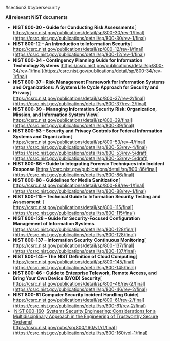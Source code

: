 #section3 #cybersecurity 

**All relevant NIST documents**

- **NIST 800-30 – Guide for Conducting Risk Assessments**[  
    https://csrc.nist.gov/publications/detail/sp/800-30/rev-1/final](https://csrc.nist.gov/publications/detail/sp/800-30/rev-1/final)
- **NIST 800-12 – An Introduction to Information Security**[  
    https://csrc.nist.gov/publications/detail/sp/800-12/rev-1/final](https://csrc.nist.gov/publications/detail/sp/800-12/rev-1/final)
- **NIST 800-34 – Contingency Planning Guide for Information Technology Systems** [https://csrc.nist.gov/publications/detail/sp/800-34/rev-1/final](https://csrc.nist.gov/publications/detail/sp/800-34/rev-1/final)
- **NIST 800-37 – Risk Management Framework for Information Systems and Organizations: A System Life Cycle Approach for Security and Privacy**[  
    https://csrc.nist.gov/publications/detail/sp/800-37/rev-2/final](https://csrc.nist.gov/publications/detail/sp/800-37/rev-2/final)
- **NIST 800-39 – Managing Information Security Risk: Organization, Mission, and Information System View**[  
    https://csrc.nist.gov/publications/detail/sp/800-39/final](https://csrc.nist.gov/publications/detail/sp/800-39/final)
- **NIST 800-53 – Security and Privacy Controls for Federal Information Systems and Organization**[  
    https://csrc.nist.gov/publications/detail/sp/800-53/rev-4/final](https://csrc.nist.gov/publications/detail/sp/800-53/rev-4/final)  
    [https://csrc.nist.gov/publications/detail/sp/800-53/rev-5/draft](https://csrc.nist.gov/publications/detail/sp/800-53/rev-5/draft)
- **NIST 800-86 – Guide to Integrating Forensic Techniques into Incident Response** [https://csrc.nist.gov/publications/detail/sp/800-86/final](https://csrc.nist.gov/publications/detail/sp/800-86/final)
- **NIST 800-88 – Guidelines for Media Sanitization**[  
    https://csrc.nist.gov/publications/detail/sp/800-88/rev-1/final](https://csrc.nist.gov/publications/detail/sp/800-88/rev-1/final)
- **NIST 800-115 – Technical Guide to Information Security Testing and Assessment**  [  
    https://csrc.nist.gov/publications/detail/sp/800-115/final](https://csrc.nist.gov/publications/detail/sp/800-115/final)
- **NIST 800-128 – Guide for Security-Focused Configuration Management of Information Systems**   
    [https://csrc.nist.gov/publications/detail/sp/800-128/final](https://csrc.nist.gov/publications/detail/sp/800-128/final)
- **NIST 800-137 – Information Security Continuous Monitoring**[  
    https://csrc.nist.gov/publications/detail/sp/800-137/final](https://csrc.nist.gov/publications/detail/sp/800-137/final)
- **NIST 800-145 – The NIST Definition of Cloud Computing**[  
    https://csrc.nist.gov/publications/detail/sp/800-145/final](https://csrc.nist.gov/publications/detail/sp/800-145/final)
- **NIST 800-46 – Guide to Enterprise Telework, Remote Access, and Bring Your Own Device (BYOD) Security**[  
    https://csrc.nist.gov/publications/detail/sp/800-46/rev-2/final](https://csrc.nist.gov/publications/detail/sp/800-46/rev-2/final)
- **NIST 800-61 Computer Security Incident Handling Guide**[  
    https://csrc.nist.gov/publications/detail/sp/800-61/rev-2/final](https://csrc.nist.gov/publications/detail/sp/800-61/rev-2/final)
-  [NIST 800-160](https://csrc.nist.gov/pubs/sp/800/160/v1/r1/final)  [Systems Security Engineering: Considerations for a Multidisciplinary Approach in the Engineering of Trustworthy Secure Systems](https://csrc.nist.gov/pubs/sp/800/160/v1/r1/final)[  
    https://csrc.nist.gov/pubs/sp/800/160/v1/r1/final](https://csrc.nist.gov/publications/detail/sp/800-160/vol-1/final)
